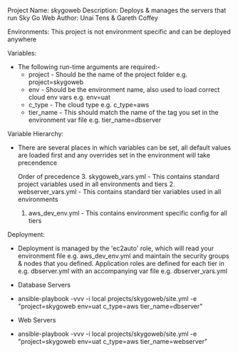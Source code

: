 Project Name: skygoweb
Description: Deploys & manages the servers that run Sky Go Web
Author: Unai Tens & Gareth Coffey

Environments:
This project is not environment specific and can be deployed anywhere

Variables: 
- The following run-time arguments are required:-
   - project - Should be the name of the project folder e.g. project=skygoweb
   - env - Should be the environment name, also used to load correct cloud env vars e.g. env=uat 
   - c_type - The cloud type e.g. c_type=aws 
   - tier_name - This should match the name of the tag you set in the environment var file e.g. tier_name=dbserver

Variable Hierarchy:
- There are several places in which variables can be set, all default values are loaded first and any overrides set in the environment will take precendence
  
  Order of precedence
    3. skygoweb_vars.yml - This contains standard project variables used in all environments and tiers
    2. webserver_vars.yml - This contains standard tier variables used in all environments
    1. aws_dev_env.yml - This contains environment specific config for all tiers 

Deployment:
- Deployment is managed by the 'ec2auto' role, which will read your environment file e.g. aws_dev_env.yml
  and maintain the security groups & nodes that you defined. 
  Application roles are defined for each tier in e.g. dbserver.yml with an accompanying var file e.g. dbserver_vars.yml

- Database Servers
 - ansible-playbook -vvv -i local projects/skygoweb/site.yml -e "project=skygoweb env=uat c_type=aws tier_name=dbserver"
- Web Servers
 - ansible-playbook -vvv -i local projects/skygoweb/site.yml -e "project=skygoweb env=uat c_type=aws tier_name=webserver"
